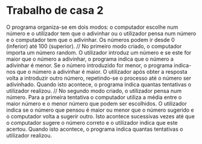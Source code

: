 # Trabalho de casa 2
O programa organiza-se em dois modos: o computador escolhe num número e o utilizador tem que o adivinhar ou o utilizador pensa num número e o computador tem que o adivinhar. Os números podem ir desde 0 (inferior) até 100 (superior). 
//
No primeiro modo criado, o computador importa um número random. O utilizador introduz um número e se este for maior que o número a adivinhar, o programa indica que o número a adivinhar é menor. Se o número introduzido for menor, o programa indica-nos que o número a adivinhar é maior. O utilizador após obter a resposta volta a introduzir outro número, repetindo-se o processo até o número ser adivinhado. Quando isto acontece, o programa indica quantas tentativas o utilizador realizou.
//
No segundo modo criado, o utilizador pensa num número. Para a primeira tentativa o computador utiliza a média entre o maior número e o menor número que podem ser escolhidos. O utilizador indica se o número que pensou é maior ou menor que o número sugerido e o computador volta a sugerir outro. Isto acontece sucessivas vezes até que o computador sugere o número correto e o utilizador indica que este acertou. Quando isto acontece, o programa indica quantas tentativas o utilizador realizou.